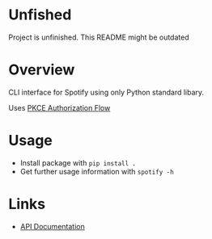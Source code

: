 # **Unfished**

Project is unfinished. This README might be outdated

# Overview

CLI interface for Spotify using only Python standard libary.

Uses [PKCE Authorization Flow](https://developer.spotify.com/documentation/web-api/tutorials/code-pkce-flow)

# Usage

- Install package with `pip install .`
- Get further usage information with `spotify -h`

# Links

- [API Documentation](https://developer.spotify.com/documentation/web-api)
